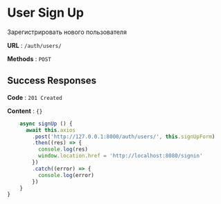 # User Sign Up 

Зарегистрировать нового пользователя

**URL** : `/auth/users/`

**Methods** : `POST`

## Success Responses

**Code** : `201 Created`

**Content** : `{}`

```javascript
    async signUp () {
      await this.axios
        .post('http://127.0.0.1:8000/auth/users/', this.signUpForm)
        .then((res) => {
          console.log(res)
          window.location.href = 'http://localhost:8080/signin'
        })
        .catch((error) => {
          console.log(error)
        })
    }
}
```
